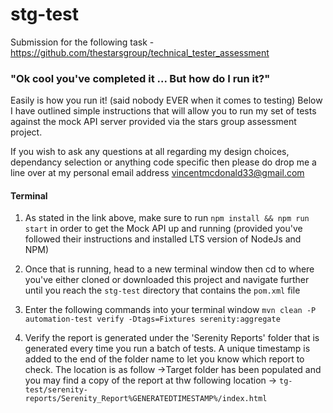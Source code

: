 # stg-test
Submission for the following task - https://github.com/thestarsgroup/technical_tester_assessment

### "Ok cool you've completed it ... But how do I run it?"
Easily is how you run it! (said nobody EVER when it comes to testing)
Below I have outlined simple instructions that will allow you to run my set of tests against the mock API server provided via the stars group assessment project.

If you wish to ask any questions at all regarding my design choices, dependancy selection or anything code specific then please do drop me a line over at my personal email address <vincentmcdonald33@gmail.com>

#### Terminal
1. As stated in the link above, make sure to run `npm install && npm run start` in order to get the Mock API up and running (provided you've followed their instructions and installed LTS version of NodeJs and NPM)

2. Once that is running, head to a new terminal window then cd to where you've either cloned or downloaded this project and navigate further until you reach the `stg-test` directory that contains the `pom.xml` file

3. Enter the following commands into your terminal window `mvn clean -P automation-test verify -Dtags=Fixtures serenity:aggregate`

4. Verify the report is generated under the 'Serenity Reports' folder that is generated every time you run a batch of tests. A unique timestamp is added to the end of the folder name to let you know which report to check. The location is as follow ->Target folder has been populated and you may find a copy of the report at thw following location -> `tg-test/serenity-reports/Serenity_Report%GENERATEDTIMESTAMP%/index.html`
